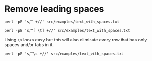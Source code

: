# Remove leading spaces


```
perl -pE 's/^ +//' src/examples/text_with_spaces.txt
```

```
perl -pE 's/^[ \t] +//' src/examples/text_with_spaces.txt
```

Using `\s` looks easy but this will also eliminate every row that has only spaces and/or tabs in it.

```
perl -pE 's/^\s +//' src/examples/text_with_spaces.txt
```


